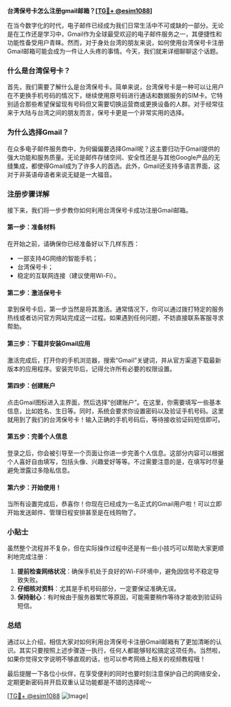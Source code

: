 **台湾保号卡怎么注册gmail邮箱？[[TG💪+ @esim1088](https://t.me/s/esim1088)]**

在当今数字化的时代，电子邮件已经成为我们日常生活中不可或缺的一部分。无论是在工作还是学习中，Gmail作为全球最受欢迎的电子邮件服务之一，其便捷性和功能性备受用户青睐。然而，对于身处台湾的朋友来说，如何使用台湾保号卡注册Gmail邮箱可能会成为一件让人头疼的事情。今天，我们就来详细聊聊这个话题。

### 什么是台湾保号卡？

首先，我们需要了解什么是台湾保号卡。简单来说，台湾保号卡是一种可以让用户在不更换手机号码的情况下，继续使用原号码进行通话和数据服务的SIM卡。它特别适合那些希望保留现有号码但又需要切换运营商或更换设备的人群。对于经常往来于大陆与台湾之间的朋友而言，保号卡更是一个非常实用的选择。

### 为什么选择Gmail？

在众多电子邮件服务商中，为何偏偏要选择Gmail呢？这主要归功于Gmail提供的强大功能和服务质量。无论是邮件存储空间、安全性还是与其他Google产品的无缝集成，都使得Gmail成为了许多人的首选。此外，Gmail还支持多语言界面，这对于非英语母语者来说无疑是一大福音。

### 注册步骤详解

接下来，我们将一步步教你如何利用台湾保号卡成功注册Gmail邮箱。

#### 第一步：准备材料

在开始之前，请确保你已经准备好以下几样东西：
- 一部支持4G网络的智能手机；
- 台湾保号卡；
- 稳定的互联网连接（建议使用Wi-Fi）。

#### 第二步：激活保号卡

拿到保号卡后，第一步当然是将其激活。通常情况下，你可以通过拨打特定的服务热线或者访问官方网站完成这一过程。如果遇到任何问题，不妨直接联系客服寻求帮助。

#### 第三步：下载并安装Gmail应用

激活完成后，打开你的手机浏览器，搜索“Gmail”关键词，并从官方渠道下载最新版本的应用程序。安装完毕后，记得允许所有必要的权限设置。

#### 第四步：创建账户

点击Gmail图标进入主界面，然后选择“创建账户”。在这里，你需要填写一些基本信息，比如姓名、生日等。同时，系统会要求你设置密码以及验证手机号码。这里就用到了我们的台湾保号卡！输入正确的手机号码后，等待接收验证码短信即可。

#### 第五步：完善个人信息

登录之后，你会被引导至一个页面让你进一步完善个人信息。这部分内容可以根据个人喜好自由填写，包括头像、兴趣爱好等等。不过需要注意的是，在填写时尽量避免泄露过多隐私信息。

#### 第六步：开始使用！

当所有设置完成后，恭喜你！你现在已经成为一名正式的Gmail用户啦！可以立即开始发送邮件、管理日程安排甚至是在线购物了。

### 小贴士

虽然整个流程并不复杂，但在实际操作过程中还是有一些小技巧可以帮助大家更顺利地完成注册：

1. **提前检查网络状况**：确保手机处于良好的Wi-Fi环境中，避免因信号不稳定导致失败。
2. **仔细核对资料**：尤其是手机号码部分，一定要保证准确无误。
3. **保持耐心**：有时候由于服务器繁忙等原因，可能需要稍作等待才能收到验证码短信。

### 总结

通过以上介绍，相信大家对如何利用台湾保号卡注册Gmail邮箱有了更加清晰的认识。其实只要按照上述步骤逐一执行，任何人都能够轻松搞定这项任务。当然啦，如果你觉得文字说明不够直观的话，也可以参考网络上相关的视频教程哦！

最后提醒一下各位小伙伴，在享受便利的同时也要时刻注意保护自己的网络安全，定期更新密码并开启双重认证功能都是不错的选择呢～

[[TG💪+ @esim1088](https://t.me/s/esim1088) ![Image](https://i.postimg.cc/4NQfJmqS/Snipaste-2025-05-13-00-14-12.png)]